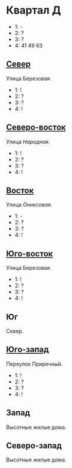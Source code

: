# Квартал Д

* 1:    -
* 2:    ?
* 3:    ?
* 4:    41  49  63

## [Север](./540100.md)

Улица Березовая.

* 1:    !
* 2:    ?
* 3:    ?
* 4:    !

## [Северо-восток](./550105.md)

Улица *Народная*.

* 1:    !
* 2:    ?
* 3:    ?
* 4:    !

## [Восток](./550110.md)

Улица *Ониксовая*.

* 1:    -
* 2:    ?
* 3:    ?
* 4:    !

## [Юго-восток](./540110.md)

Улица Березовая.

* 1:    !
* 2:    ?
* 3:    ?
* 4:    !

## Юг

Сквер.

## [Юго-запад](./535110.md)

Переулок Приречный.

* 1:    !
* 2:    ?
* 3:    ?
* 4:    !

## Запад

Высотные жилые дома.

## Северо-запад

Высотные жилые дома.
